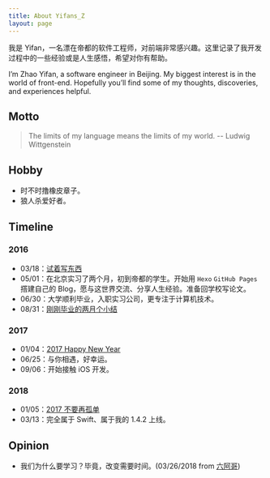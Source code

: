 ```yaml
---
title: About Yifans_Z
layout: page
---
```


我是 Yifan，一名漂在帝都的软件工程师，对前端非常感兴趣。这里记录了我开发过程中的一些经验或是人生感悟，希望对你有帮助。

I’m Zhao Yifan, a software engineer in Beijing. My biggest interest is in the world of front-end. Hopefully you’ll find some of my thoughts, discoveries, and experiences helpful.

## Motto

> The limits of my language means the limits of my world.  -- Ludwig Wittgenstein

## Hobby

- 时不时撸橡皮章子。
- 狼人杀爱好者。

## Timeline

### 2016

- 03/18：[试着写东西](/2016/03/18/try-to-write-something/)
- 05/01：在北京实习了两个月，初到帝都的学生。开始用 `Hexo` `GitHub Pages` 撘建自己的 Blog，愿与这世界交流、分享人生经验。准备回学校写论文。
- 06/30：大学顺利毕业，入职实习公司，更专注于计算机技术。
- 08/31：[刚刚毕业的两月个小结](/2016/08/31/20160601-20160831-report/)

### 2017

- 01/04：[2017 Happy New Year](/2017/01/04/2017-happy-new-year/)
- 06/25：与你相遇，好幸运。
- 09/06：开始接触 iOS 开发。

### 2018

- 01/05：[2017 不要再孤单](/2018/01/05/dont-be-lonely-in-2017/)
- 03/13：完全属于 Swift、属于我的 1.4.2 上线。

## Opinion

- 我们为什么要学习？毕竟，改变需要时间。(03/26/2018 from [六阿哥](https://github.com/6ag))
